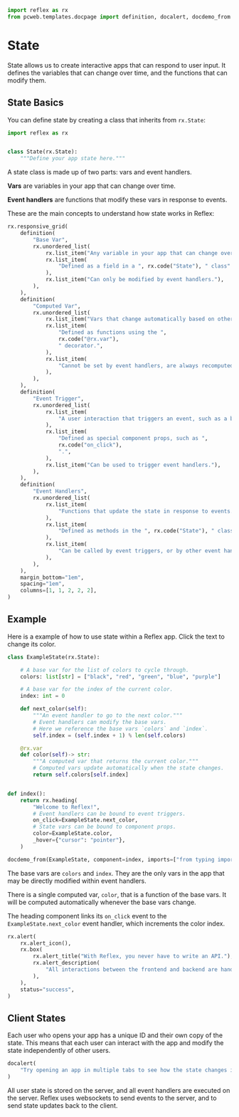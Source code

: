 ```python exec
import reflex as rx
from pcweb.templates.docpage import definition, docalert, docdemo_from
```

# State

State allows us to create interactive apps that can respond to user input.
It defines the variables that can change over time, and the functions that can modify them.

## State Basics

You can define state by creating a class that inherits from `rx.State`:

```python
import reflex as rx


class State(rx.State):
    """Define your app state here."""
```

A state class is made up of two parts: vars and event handlers.

**Vars** are variables in your app that can change over time. 

**Event handlers** are functions that modify these vars in response to events.

These are the main concepts to understand how state works in Reflex:

```python eval
rx.responsive_grid(
    definition(
        "Base Var",
        rx.unordered_list(
            rx.list_item("Any variable in your app that can change over time."),
            rx.list_item(
                "Defined as a field in a ", rx.code("State"), " class"
            ),
            rx.list_item("Can only be modified by event handlers."),
        ),
    ),
    definition(
        "Computed Var",
        rx.unordered_list(
            rx.list_item("Vars that change automatically based on other vars."),
            rx.list_item(
                "Defined as functions using the ",
                rx.code("@rx.var"),
                " decorator.",
            ),
            rx.list_item(
                "Cannot be set by event handlers, are always recomputed when the state changes."
            ),
        ),
    ),
    definition(
        "Event Trigger",
        rx.unordered_list(
            rx.list_item(
                "A user interaction that triggers an event, such as a button click."
            ),
            rx.list_item(
                "Defined as special component props, such as ",
                rx.code("on_click"),
                ".",
            ),
            rx.list_item("Can be used to trigger event handlers."),
        ),
    ),
    definition(
        "Event Handlers",
        rx.unordered_list(
            rx.list_item(
                "Functions that update the state in response to events."
            ),
            rx.list_item(
                "Defined as methods in the ", rx.code("State"), " class."
            ),
            rx.list_item(
                "Can be called by event triggers, or by other event handlers."
            ),
        ),
    ),
    margin_bottom="1em",
    spacing="1em",
    columns=[1, 1, 2, 2, 2],
)
```

## Example

Here is a example of how to use state within a Reflex app.
Click the text to change its color.

```python exec
class ExampleState(rx.State):

    # A base var for the list of colors to cycle through.
    colors: list[str] = ["black", "red", "green", "blue", "purple"]

    # A base var for the index of the current color.
    index: int = 0

    def next_color(self):
        """An event handler to go to the next color."""
        # Event handlers can modify the base vars.
        # Here we reference the base vars `colors` and `index`.
        self.index = (self.index + 1) % len(self.colors)

    @rx.var
    def color(self)-> str:
        """A computed var that returns the current color."""
        # Computed vars update automatically when the state changes.
        return self.colors[self.index]


def index():
    return rx.heading(
        "Welcome to Reflex!",
        # Event handlers can be bound to event triggers.
        on_click=ExampleState.next_color,
        # State vars can be bound to component props.
        color=ExampleState.color,
        _hover={"cursor": "pointer"},
    )
```

```python eval
docdemo_from(ExampleState, component=index, imports=["from typing import List"])
```

The base vars are `colors` and `index`. They are the only vars in the app that
may be directly modified within event handlers.

There is a single computed var, `color`, that is a function of the base vars. It
will be computed automatically whenever the base vars change.

The heading component links its `on_click` event to the
`ExampleState.next_color` event handler, which increments the color index.

```python eval
rx.alert(
    rx.alert_icon(),
    rx.box(
        rx.alert_title("With Reflex, you never have to write an API."),
        rx.alert_description(
            "All interactions between the frontend and backend are handled through events. "
        ),
    ),
    status="success",
)
```

## Client States

Each user who opens your app has a unique ID and their own copy of the state. 
This means that each user can interact with the app and modify the state 
independently of other users. 

```python eval
docalert(
    "Try opening an app in multiple tabs to see how the state changes independently."
)
```

All user state is stored on the server, and all event handlers are executed on
the server.  Reflex uses websockets to send events to the server, and to send
state updates back to the client. 

